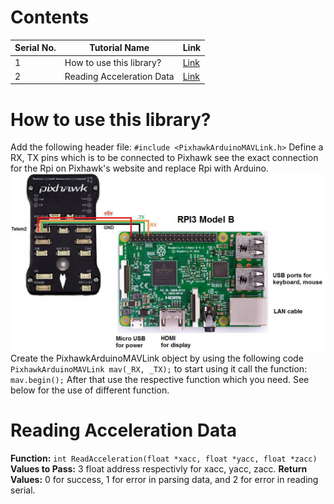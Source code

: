 # Contents

| Serial No. | Tutorial Name | Link |
| ---------- | ------------- | ----- |
| 1 | How to use this library? | [Link](#How-to-use-this-Library?) |
| 2 | Reading Acceleration Data | [Link](#Reading-Acceleration-Data) |

# How to use this library?
Add the following header file: ```#include <PixhawkArduinoMAVLink.h>```
Define a RX, TX pins which is to be connected to Pixhawk see the exact connection for the Rpi on Pixhawk's website and replace Rpi with Arduino.
![Connection for Pixhawk 2](RaspberryPi_Pixhawk_wiring1.jpg)
Create the PixhawkArduinoMAVLink object by using the following code ```PixhawkArduinoMAVLink mav(_RX, _TX);```
to start using it call the function: ```mav.begin();``` After that use the respective function which you need. See below for the use of different function.

# Reading Acceleration Data
**Function:** ```int ReadAcceleration(float *xacc, float *yacc, float *zacc)```
**Values to Pass:** 3 float address respectivly for xacc, yacc, zacc.
**Return Values:** 0 for success, 1 for error in parsing data, and 2 for error in reading serial.
